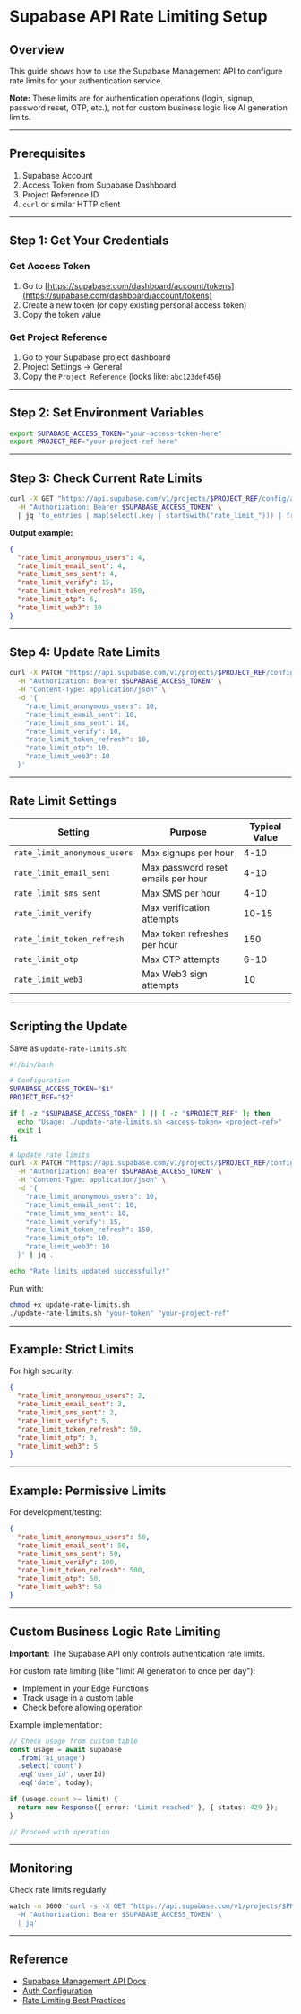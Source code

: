 # Supabase API Rate Limiting Setup

## Overview

This guide shows how to use the Supabase Management API to configure rate limits for your authentication service.

**Note:** These limits are for authentication operations (login, signup, password reset, OTP, etc.), not for custom business logic like AI generation limits.

---

## Prerequisites

1. Supabase Account
2. Access Token from Supabase Dashboard
3. Project Reference ID
4. `curl` or similar HTTP client

---

## Step 1: Get Your Credentials

### Get Access Token
1. Go to [https://supabase.com/dashboard/account/tokens](https://supabase.com/dashboard/account/tokens)
2. Create a new token (or copy existing personal access token)
3. Copy the token value

### Get Project Reference
1. Go to your Supabase project dashboard
2. Project Settings → General
3. Copy the `Project Reference` (looks like: `abc123def456`)

---

## Step 2: Set Environment Variables

```bash
export SUPABASE_ACCESS_TOKEN="your-access-token-here"
export PROJECT_REF="your-project-ref-here"
```

---

## Step 3: Check Current Rate Limits

```bash
curl -X GET "https://api.supabase.com/v1/projects/$PROJECT_REF/config/auth" \
  -H "Authorization: Bearer $SUPABASE_ACCESS_TOKEN" \
  | jq 'to_entries | map(select(.key | startswith("rate_limit_"))) | from_entries'
```

**Output example:**
```json
{
  "rate_limit_anonymous_users": 4,
  "rate_limit_email_sent": 4,
  "rate_limit_sms_sent": 4,
  "rate_limit_verify": 15,
  "rate_limit_token_refresh": 150,
  "rate_limit_otp": 6,
  "rate_limit_web3": 10
}
```

---

## Step 4: Update Rate Limits

```bash
curl -X PATCH "https://api.supabase.com/v1/projects/$PROJECT_REF/config/auth" \
  -H "Authorization: Bearer $SUPABASE_ACCESS_TOKEN" \
  -H "Content-Type: application/json" \
  -d '{
    "rate_limit_anonymous_users": 10,
    "rate_limit_email_sent": 10,
    "rate_limit_sms_sent": 10,
    "rate_limit_verify": 10,
    "rate_limit_token_refresh": 10,
    "rate_limit_otp": 10,
    "rate_limit_web3": 10
  }'
```

---

## Rate Limit Settings

| Setting | Purpose | Typical Value |
|---------|---------|---------------|
| `rate_limit_anonymous_users` | Max signups per hour | 4-10 |
| `rate_limit_email_sent` | Max password reset emails per hour | 4-10 |
| `rate_limit_sms_sent` | Max SMS per hour | 4-10 |
| `rate_limit_verify` | Max verification attempts | 10-15 |
| `rate_limit_token_refresh` | Max token refreshes per hour | 150 |
| `rate_limit_otp` | Max OTP attempts | 6-10 |
| `rate_limit_web3` | Max Web3 sign attempts | 10 |

---

## Scripting the Update

Save as `update-rate-limits.sh`:

```bash
#!/bin/bash

# Configuration
SUPABASE_ACCESS_TOKEN="$1"
PROJECT_REF="$2"

if [ -z "$SUPABASE_ACCESS_TOKEN" ] || [ -z "$PROJECT_REF" ]; then
  echo "Usage: ./update-rate-limits.sh <access-token> <project-ref>"
  exit 1
fi

# Update rate limits
curl -X PATCH "https://api.supabase.com/v1/projects/$PROJECT_REF/config/auth" \
  -H "Authorization: Bearer $SUPABASE_ACCESS_TOKEN" \
  -H "Content-Type: application/json" \
  -d '{
    "rate_limit_anonymous_users": 10,
    "rate_limit_email_sent": 10,
    "rate_limit_sms_sent": 10,
    "rate_limit_verify": 15,
    "rate_limit_token_refresh": 150,
    "rate_limit_otp": 10,
    "rate_limit_web3": 10
  }' | jq .

echo "Rate limits updated successfully!"
```

Run with:
```bash
chmod +x update-rate-limits.sh
./update-rate-limits.sh "your-token" "your-project-ref"
```

---

## Example: Strict Limits

For high security:
```json
{
  "rate_limit_anonymous_users": 2,
  "rate_limit_email_sent": 3,
  "rate_limit_sms_sent": 2,
  "rate_limit_verify": 5,
  "rate_limit_token_refresh": 50,
  "rate_limit_otp": 3,
  "rate_limit_web3": 5
}
```

---

## Example: Permissive Limits

For development/testing:
```json
{
  "rate_limit_anonymous_users": 50,
  "rate_limit_email_sent": 50,
  "rate_limit_sms_sent": 50,
  "rate_limit_verify": 100,
  "rate_limit_token_refresh": 500,
  "rate_limit_otp": 50,
  "rate_limit_web3": 50
}
```

---

## Custom Business Logic Rate Limiting

**Important:** The Supabase API only controls authentication rate limits.

For custom rate limiting (like "limit AI generation to once per day"):
- Implement in your Edge Functions
- Track usage in a custom table
- Check before allowing operation

Example implementation:
```typescript
// Check usage from custom table
const usage = await supabase
  .from('ai_usage')
  .select('count')
  .eq('user_id', userId)
  .eq('date', today);

if (usage.count >= limit) {
  return new Response({ error: 'Limit reached' }, { status: 429 });
}

// Proceed with operation
```

---

## Monitoring

Check rate limits regularly:
```bash
watch -n 3600 'curl -s -X GET "https://api.supabase.com/v1/projects/$PROJECT_REF/config/auth" \
  -H "Authorization: Bearer $SUPABASE_ACCESS_TOKEN" \
  | jq'
```

---

## Reference

- [Supabase Management API Docs](https://supabase.com/docs/reference/api/post-projects)
- [Auth Configuration](https://supabase.com/docs/guides/auth)
- [Rate Limiting Best Practices](https://supabase.com/docs/guides/platform/rate-limits)
